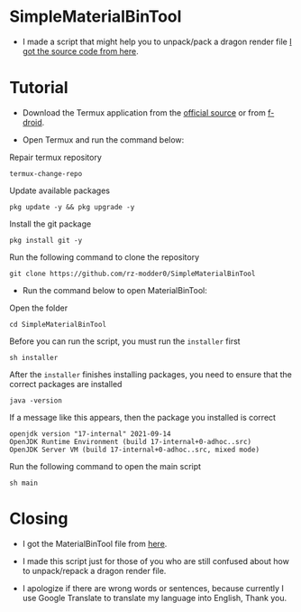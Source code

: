 # SimpleMaterialBinTool

* I made a script that might help you to unpack/pack a dragon render file [I got the source code from here](https://github.com/ddf8196/MaterialBinTool).

# Tutorial

* Download the Termux application from the [official source]() or from [f-droid]().

* Open Termux and run the command below:

Repair termux repository
```
termux-change-repo
```

Update available packages
```
pkg update -y && pkg upgrade -y
```

Install the git package
```
pkg install git -y
```

Run the following command to clone the repository
```
git clone https://github.com/rz-modder0/SimpleMaterialBinTool
```

* Run the command below to open MaterialBinTool:

Open the folder
```
cd SimpleMaterialBinTool
```

Before you can run the script, you must run the `installer` first
```
sh installer
```

After the `installer` finishes installing packages, you need to ensure that the correct packages are installed
```
java -version
```

If a message like this appears, then the package you installed is correct
```
openjdk version "17-internal" 2021-09-14
OpenJDK Runtime Environment (build 17-internal+0-adhoc..src)
OpenJDK Server VM (build 17-internal+0-adhoc..src, mixed mode)
```

Run the following command to open the main script
```
sh main
```

# Closing

* I got the MaterialBinTool file from [here](https://github.com/ddf8196/MaterialBinTool/release).

* I made this script just for those of you who are still confused about how to unpack/repack a dragon render file.

* I apologize if there are wrong words or sentences, because currently I use Google Translate to translate my language into English, Thank you.
